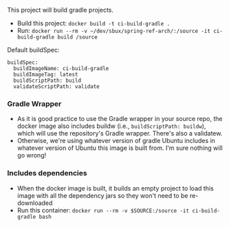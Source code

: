This project will build gradle projects.

* Build this project: `docker build -t ci-build-gradle .`
* Run: `docker run --rm -v ~/dev/sbux/spring-ref-arch/:/source -it ci-build-gradle build /source`

Default buildSpec:
```
buildSpec:
  buildImageName: ci-build-gradle
  buildImageTag: latest
  buildScriptPath: build
  validateScriptPath: validate
```

### Gradle Wrapper

* As it is good practice to use the Gradle wrapper in your source repo, the docker image also includes buildw (i.e., `buildScriptPath: buildw`), which will use the repository's Gradle wrapper.  There's also a validatew.
* Otherwise, we're using whatever version of gradle Ubuntu includes in whatever version of Ubuntu this image is built from.  I'm sure nothing will go wrong!

### Includes dependencies

* When the docker image is built, it builds an empty project to load this image with all the dependency jars so they won't need to be re-downloaded
* Run this container: `docker run --rm -v $SOURCE:/source -it ci-build-gradle bash`
